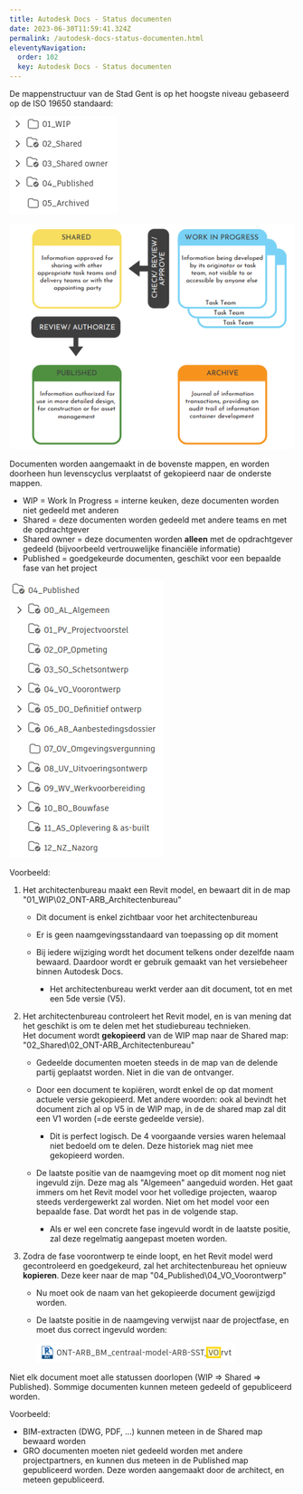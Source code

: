 ```yaml
---
title: Autodesk Docs - Status documenten
date: 2023-06-30T11:59:41.324Z
permalink: /autodesk-docs-status-documenten.html
eleventyNavigation:
  order: 102
  key: Autodesk Docs - Status documenten
---
```

De mappenstructuur van de Stad Gent is op het hoogste niveau gebaseerd op de ISO 19650 standaard:

![](/content/images/mappen-iso-19650.png)

![](/content/images/iso-19650-status.png)

Documenten worden aangemaakt in de bovenste mappen, en worden doorheen hun levenscyclus verplaatst of gekopieerd naar de onderste mappen.

* WIP = Work In Progress = interne keuken, deze documenten worden niet gedeeld met anderen
* Shared = deze documenten worden gedeeld met andere teams en met de opdrachtgever
* Shared owner = deze documenten worden **alleen** met de opdrachtgever gedeeld (bijvoorbeeld vertrouwelijke financiële informatie)
* Published = goedgekeurde documenten, geschikt voor een bepaalde fase van het project

![](/content/images/mappen-projectfases.png)

Voorbeeld:

1. Het architectenbureau maakt een Revit model, en bewaart dit in de map "01_WIP\02_ONT-ARB_Architectenbureau"

   * Dit document is enkel zichtbaar voor het architectenbureau
   * Er is geen naamgevingsstandaard van toepassing op dit moment
   * Bij iedere wijziging wordt het document telkens onder dezelfde naam bewaard.  Daardoor wordt er gebruik gemaakt van het versiebeheer binnen Autodesk Docs.

     * Het architectenbureau werkt verder aan dit document, tot en met een 5de versie (V5).
2. Het architectenbureau controleert het Revit model, en is van mening dat het geschikt is om te delen met het studiebureau technieken.\
   Het document wordt **gekopieerd** van de WIP map naar de Shared map: "02_Shared\02_ONT-ARB_Architectenbureau"

   * Gedeelde documenten moeten steeds in de map van de delende partij geplaatst worden.  Niet in die van de ontvanger.
   * Door een document te kopiëren, wordt enkel de op dat moment actuele versie gekopieerd.  Met andere woorden: ook al bevindt het document zich al op V5 in de WIP map, in de de shared map zal dit een V1 worden (=de eerste gedeelde versie).

     * Dit is perfect logisch.  De 4 voorgaande versies waren helemaal niet bedoeld om te delen.  Deze historiek mag niet mee gekopieerd worden.
   * De laatste positie van de naamgeving moet op dit moment nog niet ingevuld zijn.  Deze mag als "Algemeen" aangeduid worden.  Het gaat immers om het Revit model voor het volledige projecten, waarop steeds verdergewerkt zal worden.  Niet om het model voor een bepaalde fase.  Dat wordt het pas in de volgende stap.

     * Als er wel een concrete fase ingevuld wordt in de laatste positie, zal deze regelmatig aangepast moeten worden.
3. Zodra de fase voorontwerp te einde loopt, en het Revit model werd gecontroleerd en goedgekeurd, zal het architectenbureau het opnieuw **kopieren**.  Deze keer naar de map "04_Published\04_VO_Voorontwerp"

   * Nu moet ook de naam van het gekopieerde document gewijzigd worden.
   * De laatste positie in de naamgeving verwijst naar de projectfase, en moet dus correct ingevuld worden:

     ![](/content/images/naamgeving-fase.png)

Niet elk document moet alle statussen doorlopen (WIP => Shared => Published).  Sommige documenten kunnen meteen gedeeld of gepubliceerd worden.

Voorbeeld:

* BIM-extracten (DWG, PDF, ...) kunnen meteen in de Shared map bewaard worden 
* GRO documenten moeten niet gedeeld worden met andere projectpartners, en kunnen dus meteen in de Published map gepubliceerd worden.  Deze worden aangemaakt door de architect, en meteen gepubliceerd.